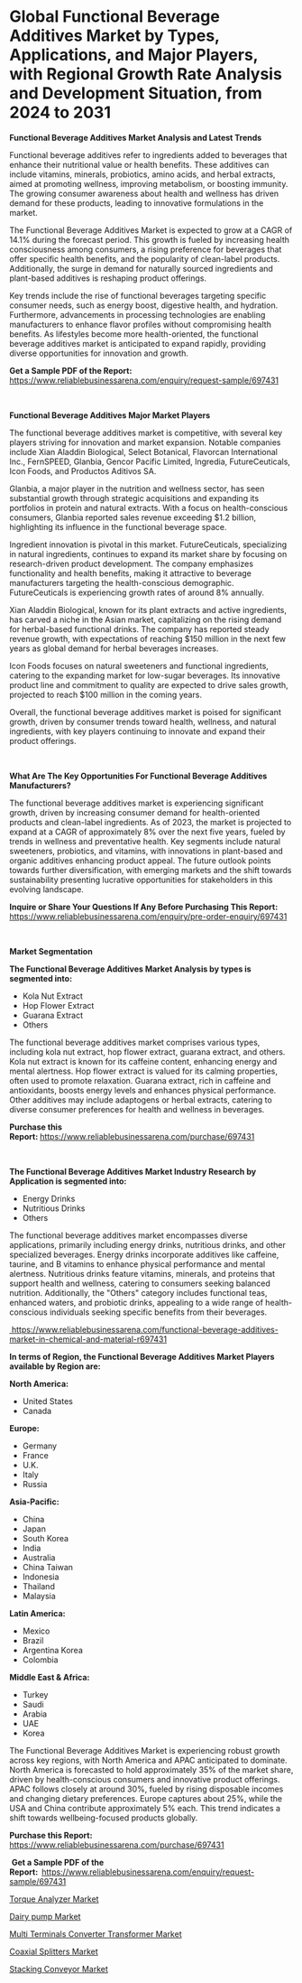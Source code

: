 <p><h1>Global Functional Beverage Additives Market by Types, Applications, and Major Players, with Regional Growth Rate Analysis and Development Situation, from 2024 to 2031</h1></p><p><strong>Functional Beverage Additives Market Analysis and Latest Trends</strong></p>
<p><p>Functional beverage additives refer to ingredients added to beverages that enhance their nutritional value or health benefits. These additives can include vitamins, minerals, probiotics, amino acids, and herbal extracts, aimed at promoting wellness, improving metabolism, or boosting immunity. The growing consumer awareness about health and wellness has driven demand for these products, leading to innovative formulations in the market.</p><p>The Functional Beverage Additives Market is expected to grow at a CAGR of 14.1% during the forecast period. This growth is fueled by increasing health consciousness among consumers, a rising preference for beverages that offer specific health benefits, and the popularity of clean-label products. Additionally, the surge in demand for naturally sourced ingredients and plant-based additives is reshaping product offerings. </p><p>Key trends include the rise of functional beverages targeting specific consumer needs, such as energy boost, digestive health, and hydration. Furthermore, advancements in processing technologies are enabling manufacturers to enhance flavor profiles without compromising health benefits. As lifestyles become more health-oriented, the functional beverage additives market is anticipated to expand rapidly, providing diverse opportunities for innovation and growth.</p></p>
<p><strong>Get a Sample PDF of the Report:&nbsp;</strong> <a href="https://www.reliablebusinessarena.com/enquiry/request-sample/697431?utm_campaign=1288&utm_medium=2&utm_source=Github&utm_content=ia&utm_term=29092024&utm_id=functional-beverage-additives">https://www.reliablebusinessarena.com/enquiry/request-sample/697431</a></p>
<p>&nbsp;</p>
<p><strong>Functional Beverage Additives Major Market Players</strong></p>
<p><p>The functional beverage additives market is competitive, with several key players striving for innovation and market expansion. Notable companies include Xian Aladdin Biological, Select Botanical, Flavorcan International Inc., FernSPEED, Glanbia, Gencor Pacific Limited, Ingredia, FutureCeuticals, Icon Foods, and Productos Aditivos SA.</p><p>Glanbia, a major player in the nutrition and wellness sector, has seen substantial growth through strategic acquisitions and expanding its portfolios in protein and natural extracts. With a focus on health-conscious consumers, Glanbia reported sales revenue exceeding $1.2 billion, highlighting its influence in the functional beverage space.</p><p>Ingredient innovation is pivotal in this market. FutureCeuticals, specializing in natural ingredients, continues to expand its market share by focusing on research-driven product development. The company emphasizes functionality and health benefits, making it attractive to beverage manufacturers targeting the health-conscious demographic. FutureCeuticals is experiencing growth rates of around 8% annually.</p><p>Xian Aladdin Biological, known for its plant extracts and active ingredients, has carved a niche in the Asian market, capitalizing on the rising demand for herbal-based functional drinks. The company has reported steady revenue growth, with expectations of reaching $150 million in the next few years as global demand for herbal beverages increases.</p><p>Icon Foods focuses on natural sweeteners and functional ingredients, catering to the expanding market for low-sugar beverages. Its innovative product line and commitment to quality are expected to drive sales growth, projected to reach $100 million in the coming years.</p><p>Overall, the functional beverage additives market is poised for significant growth, driven by consumer trends toward health, wellness, and natural ingredients, with key players continuing to innovate and expand their product offerings.</p></p>
<p>&nbsp;</p>
<p><strong>What Are The Key Opportunities For Functional Beverage Additives Manufacturers?</strong></p>
<p><p>The functional beverage additives market is experiencing significant growth, driven by increasing consumer demand for health-oriented products and clean-label ingredients. As of 2023, the market is projected to expand at a CAGR of approximately 8% over the next five years, fueled by trends in wellness and preventative health. Key segments include natural sweeteners, probiotics, and vitamins, with innovations in plant-based and organic additives enhancing product appeal. The future outlook points towards further diversification, with emerging markets and the shift towards sustainability presenting lucrative opportunities for stakeholders in this evolving landscape.</p></p>
<p><strong>Inquire or Share Your Questions If Any Before Purchasing This Report:</strong> <a href="https://www.reliablebusinessarena.com/enquiry/pre-order-enquiry/697431?utm_campaign=1288&utm_medium=2&utm_source=Github&utm_content=ia&utm_term=29092024&utm_id=functional-beverage-additives">https://www.reliablebusinessarena.com/enquiry/pre-order-enquiry/697431</a></p>
<p>&nbsp;</p>
<p><strong>Market Segmentation</strong></p>
<p><strong>The Functional Beverage Additives Market Analysis by types is segmented into:</strong></p>
<p><ul><li>Kola Nut Extract</li><li>Hop Flower Extract</li><li>Guarana Extract</li><li>Others</li></ul></p>
<p><p>The functional beverage additives market comprises various types, including kola nut extract, hop flower extract, guarana extract, and others. Kola nut extract is known for its caffeine content, enhancing energy and mental alertness. Hop flower extract is valued for its calming properties, often used to promote relaxation. Guarana extract, rich in caffeine and antioxidants, boosts energy levels and enhances physical performance. Other additives may include adaptogens or herbal extracts, catering to diverse consumer preferences for health and wellness in beverages.</p></p>
<p><strong>Purchase this Report:&nbsp;</strong><a href="https://www.reliablebusinessarena.com/purchase/697431?utm_campaign=1288&utm_medium=2&utm_source=Github&utm_content=ia&utm_term=29092024&utm_id=functional-beverage-additives">https://www.reliablebusinessarena.com/purchase/697431</a></p>
<p>&nbsp;</p>
<p><strong>The Functional Beverage Additives Market Industry Research by Application is segmented into:</strong></p>
<p><ul><li>Energy Drinks</li><li>Nutritious Drinks</li><li>Others</li></ul></p>
<p><p>The functional beverage additives market encompasses diverse applications, primarily including energy drinks, nutritious drinks, and other specialized beverages. Energy drinks incorporate additives like caffeine, taurine, and B vitamins to enhance physical performance and mental alertness. Nutritious drinks feature vitamins, minerals, and proteins that support health and wellness, catering to consumers seeking balanced nutrition. Additionally, the "Others" category includes functional teas, enhanced waters, and probiotic drinks, appealing to a wide range of health-conscious individuals seeking specific benefits from their beverages.</p></p>
<p><a href="https://www.reliablebusinessarena.com/functional-beverage-additives-market-in-chemical-and-material-r697431?utm_campaign=1288&utm_medium=2&utm_source=Github&utm_content=ia&utm_term=29092024&utm_id=functional-beverage-additives">&nbsp;https://www.reliablebusinessarena.com/functional-beverage-additives-market-in-chemical-and-material-r697431</a></p>
<p><strong>In terms of Region, the Functional Beverage Additives Market Players available by Region are:</strong></p>
<p>
    <p> <strong> North America: </strong>
        <ul>
            <li>United States</li>
            <li>Canada</li>
        </ul>
        </p> 
    <p> <strong> Europe: </strong>
        <ul>
            <li>Germany</li>
            <li>France</li>
            <li>U.K.</li>
            <li>Italy</li>
            <li>Russia</li>
        </ul>
        </p> 
    <p> <strong> Asia-Pacific: </strong>
        <ul>
            <li>China</li>
            <li>Japan</li>
            <li>South Korea</li>
            <li>India</li>
            <li>Australia</li>
            <li>China Taiwan</li>
            <li>Indonesia</li>
            <li>Thailand</li>
            <li>Malaysia</li>
        </ul>
        </p> 
    <p> <strong> Latin America: </strong>
        <ul>
            <li>Mexico</li>
            <li>Brazil</li>
            <li>Argentina Korea</li>
            <li>Colombia</li>
        </ul>
        </p> 
    <p> <strong> Middle East & Africa: </strong>
        <ul>
            <li>Turkey</li>
            <li>Saudi</li>
            <li>Arabia</li>
            <li>UAE</li>
            <li>Korea</li>
        </ul>
    </p>
    </p>
<p><p>The Functional Beverage Additives Market is experiencing robust growth across key regions, with North America and APAC anticipated to dominate. North America is forecasted to hold approximately 35% of the market share, driven by health-conscious consumers and innovative product offerings. APAC follows closely at around 30%, fueled by rising disposable incomes and changing dietary preferences. Europe captures about 25%, while the USA and China contribute approximately 5% each. This trend indicates a shift towards wellbeing-focused products globally.</p></p>
<p><strong>Purchase this Report: </strong><a href="https://www.reliablebusinessarena.com/purchase/697431?utm_campaign=1288&utm_medium=2&utm_source=Github&utm_content=ia&utm_term=29092024&utm_id=functional-beverage-additives">https://www.reliablebusinessarena.com/purchase/697431</a></p>
<p>&nbsp;<strong>Get a Sample PDF of the Report:&nbsp;&nbsp;</strong><a href="https://www.reliablebusinessarena.com/enquiry/request-sample/697431?utm_campaign=1288&utm_medium=2&utm_source=Github&utm_content=ia&utm_term=29092024&utm_id=functional-beverage-additives">https://www.reliablebusinessarena.com/enquiry/request-sample/697431</a></p>
<p><strong></strong></p>
<p><p><a href="https://www.linkedin.com/pulse/global-torque-analyzer-market-product-type-application-ojrdf?utm_campaign=1288&utm_medium=2&utm_source=Github&utm_content=ia&utm_term=29092024&utm_id=functional-beverage-additives">Torque Analyzer Market</a></p><p><a href="https://www.linkedin.com/pulse/global-dairy-pump-market-sector2024-2031-metrics-strategic-i7k0f?utm_campaign=1288&utm_medium=2&utm_source=Github&utm_content=ia&utm_term=29092024&utm_id=functional-beverage-additives">Dairy pump Market</a></p><p><a href="https://issuu.com/reportprime-2/docs/multi-terminals-converter-transform_69b3b4499797a4?utm_campaign=1288&utm_medium=2&utm_source=Github&utm_content=ia&utm_term=29092024&utm_id=functional-beverage-additives">Multi Terminals Converter Transformer Market</a></p><p><a href="https://issuu.com/reportprime-2/docs/coaxial-splitters-market-size-2030._1804378cb7c0a9?utm_campaign=1288&utm_medium=2&utm_source=Github&utm_content=ia&utm_term=29092024&utm_id=functional-beverage-additives">Coaxial Splitters Market</a></p><p><a href="https://www.linkedin.com/pulse/stacking-conveyor-market-size-growth-trends-statistics-3ftuf?utm_campaign=1288&utm_medium=2&utm_source=Github&utm_content=ia&utm_term=29092024&utm_id=functional-beverage-additives">Stacking Conveyor Market</a></p></p>